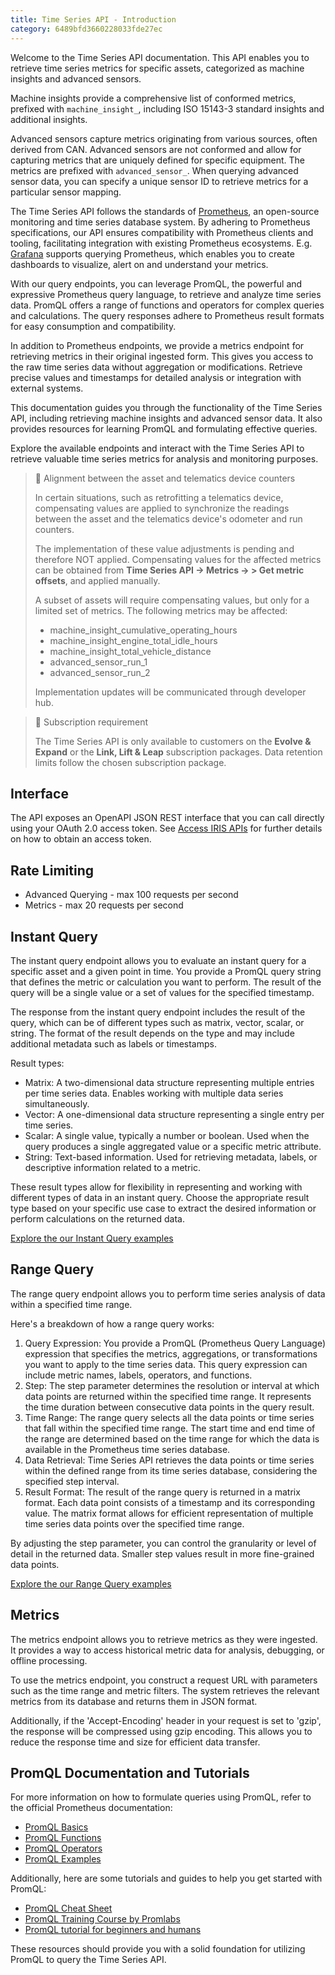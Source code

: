 ```yaml
---
title: Time Series API - Introduction
category: 6489bfd3660228033fde27ec
---
```

Welcome to the Time Series API documentation. This API enables you to retrieve time series metrics for specific assets, categorized as machine insights and advanced sensors.

Machine insights provide a comprehensive list of conformed metrics, prefixed with `machine_insight_`, including ISO 15143-3 standard insights and additional insights.

Advanced sensors capture metrics originating from various sources, often derived from CAN. Advanced sensors are not conformed and allow for capturing metrics that are uniquely defined for specific equipment. The metrics are prefixed with `advanced_sensor_`. When querying advanced sensor data, you can specify a unique sensor ID to retrieve metrics for a particular sensor mapping.

The Time Series API follows the standards of [Prometheus](https://prometheus.io/), an open-source monitoring and time series database system. By adhering to Prometheus specifications, our API ensures compatibility with Prometheus clients and tooling, facilitating integration with existing Prometheus ecosystems. E.g. [Grafana](https://prometheus.io/docs/visualization/grafana/) supports querying Prometheus, which enables you to create dashboards to visualize, alert on and understand your metrics.
 
With our query endpoints, you can leverage PromQL, the powerful and expressive Prometheus query language, to retrieve and analyze time series data. PromQL offers a range of functions and operators for complex queries and calculations. The query responses adhere to Prometheus result formats for easy consumption and compatibility.

In addition to Prometheus endpoints, we provide a metrics endpoint for retrieving metrics in their original ingested form. This gives you access to the raw time series data without aggregation or modifications. Retrieve precise values and timestamps for detailed analysis or integration with external systems.

This documentation guides you through the functionality of the Time Series API, including retrieving machine insights and advanced sensor data. It also provides resources for learning PromQL and formulating effective queries.

Explore the available endpoints and interact with the Time Series API to retrieve valuable time series metrics for analysis and monitoring purposes.


> 🚧 Alignment between the asset and telematics device counters
> 
> In certain situations, such as retrofitting a telematics device, compensating values are applied to synchronize the readings between the asset and the telematics device's odometer and run counters.
> 
> The implementation of these value adjustments is pending and therefore NOT applied. Compensating values for the affected metrics can be obtained from **Time Series API -> Metrics -> > Get metric offsets**, and applied manually.
> 
> A subset of assets will require compensating values, but only for a limited set of metrics. The following metrics may be affected:
> * machine_insight_cumulative_operating_hours
> * machine_insight_engine_total_idle_hours
> * machine_insight_total_vehicle_distance
> * advanced_sensor_run_1
> * advanced_sensor_run_2
> 
> Implementation updates will be communicated through developer hub.

> 📘 Subscription requirement
>
> The Time Series API is only available to customers on the **Evolve & Expand** or the **Link, Lift & Leap** subscription packages. Data retention limits follow the chosen subscription package.

## Interface

The API exposes an OpenAPI JSON REST interface that you can call directly using your OAuth 2.0 access token. See [Access IRIS APIs](../reference/access-token) for further details on how to obtain an access token.

## Rate Limiting

* Advanced Querying - max 100 requests per second
* Metrics - max 20 requests per second

## Instant Query

The instant query endpoint allows you to evaluate an instant query for a specific asset and a given point in time. You provide a PromQL query string that defines the metric or calculation you want to perform. The result of the query will be a single value or a set of values for the specified timestamp.

The response from the instant query endpoint includes the result of the query, which can be of different types such as matrix, vector, scalar, or string. The format of the result depends on the type and may include additional metadata such as labels or timestamps.

Result types:

- Matrix: A two-dimensional data structure representing multiple entries per time series data. Enables working with multiple data series simultaneously.
- Vector: A one-dimensional data structure representing a single entry per time series.
- Scalar: A single value, typically a number or boolean. Used when the query produces a single aggregated value or a specific metric attribute.
- String: Text-based information. Used for retrieving metadata, labels, or descriptive information related to a metric.

These result types allow for flexibility in representing and working with different types of data in an instant query. Choose the appropriate result type based on your specific use case to extract the desired information or perform calculations on the returned data.

[Explore the our Instant Query examples](../reference/usage#instant-query-examples)

## Range Query

The range query endpoint allows you to perform time series analysis of data within a specified time range.

Here's a breakdown of how a range query works:

1. Query Expression: You provide a PromQL (Prometheus Query Language) expression that specifies the metrics, aggregations, or transformations you want to apply to the time series data. This query expression can include metric names, labels, operators, and functions.
2. Step: The step parameter determines the resolution or interval at which data points are returned within the specified time range. It represents the time duration between consecutive data points in the query result.
3. Time Range: The range query selects all the data points or time series that fall within the specified time range. The start time and end time of the range are determined based on the time range for which the data is available in the Prometheus time series database.
4. Data Retrieval: Time Series API retrieves the data points or time series within the defined range from its time series database, considering the specified step interval.
5. Result Format: The result of the range query is returned in a matrix format. Each data point consists of a timestamp and its corresponding value. The matrix format allows for efficient representation of multiple time series data points over the specified time range.

By adjusting the step parameter, you can control the granularity or level of detail in the returned data. Smaller step values result in more fine-grained data points.

[Explore the our Range Query examples](../reference/usage#range-query-examples)

## Metrics

The metrics endpoint allows you to retrieve metrics as they were ingested. It provides a way to access historical metric data for analysis, debugging, or offline processing.

To use the metrics endpoint, you construct a request URL with parameters such as the time range and metric filters. The system retrieves the relevant metrics from its database and returns them in JSON format.

Additionally, if the 'Accept-Encoding' header in your request is set to 'gzip', the response will be compressed using gzip encoding. This allows you to reduce the response time and size for efficient data transfer.

## PromQL Documentation and Tutorials

For more information on how to formulate queries using PromQL, refer to the official Prometheus documentation:

- [PromQL Basics](https://prometheus.io/docs/prometheus/latest/querying/basics/)
- [PromQL Functions](https://prometheus.io/docs/prometheus/latest/querying/functions/)
- [PromQL Operators](https://prometheus.io/docs/prometheus/latest/querying/operators/)
- [PromQL Examples](https://prometheus.io/docs/prometheus/latest/querying/examples/)

Additionally, here are some tutorials and guides to help you get started with PromQL:

- [PromQL Cheat Sheet](https://promlabs.com/promql-cheat-sheet/)
- [PromQL Training Course by Promlabs](https://training.promlabs.com/training/understanding-promql)
- [PromQL tutorial for beginners and humans](https://valyala.medium.com/promql-tutorial-for-beginners-9ab455142085)

These resources should provide you with a solid foundation for utilizing PromQL to query the Time Series API.
